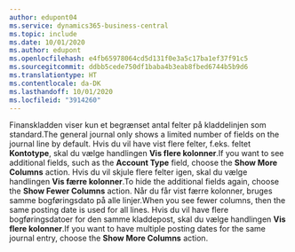 ```yaml
---
author: edupont04
ms.service: dynamics365-business-central
ms.topic: include
ms.date: 10/01/2020
ms.author: edupont
ms.openlocfilehash: e4fb65978064cd5d131f0e3a5c17ba1ef37f91c5
ms.sourcegitcommit: ddbb5cede750df1baba4b3eab8fbed6744b5b9d6
ms.translationtype: HT
ms.contentlocale: da-DK
ms.lasthandoff: 10/01/2020
ms.locfileid: "3914260"
---
```

<span data-ttu-id="99b0d-101">Finanskladden viser kun et begrænset antal felter på kladdelinjen som standard.</span><span class="sxs-lookup"><span data-stu-id="99b0d-101">The general journal only shows a limited number of fields on the journal line by default.</span></span> <span data-ttu-id="99b0d-102">Hvis du vil have vist flere felter, f.eks. feltet **Kontotype**, skal du vælge handlingen **Vis flere kolonner**.</span><span class="sxs-lookup"><span data-stu-id="99b0d-102">If you want to see additional fields, such as the **Account Type** field, choose the **Show More Columns** action.</span></span> <span data-ttu-id="99b0d-103">Hvis du vil skjule flere felter igen, skal du vælge handlingen **Vis færre kolonner**.</span><span class="sxs-lookup"><span data-stu-id="99b0d-103">To hide the additional fields again, choose the **Show Fewer Columns** action.</span></span> <span data-ttu-id="99b0d-104">Når du får vist færre kolonner, bruges samme bogføringsdato på alle linjer.</span><span class="sxs-lookup"><span data-stu-id="99b0d-104">When you see fewer columns, then the same posting date is used for all lines.</span></span> <span data-ttu-id="99b0d-105">Hvis du vil have flere bogføringsdatoer for den samme kladdepost, skal du vælge handlingen **Vis flere kolonner**.</span><span class="sxs-lookup"><span data-stu-id="99b0d-105">If you want to have multiple posting dates for the same journal entry, choose the **Show More Columns** action.</span></span>  
